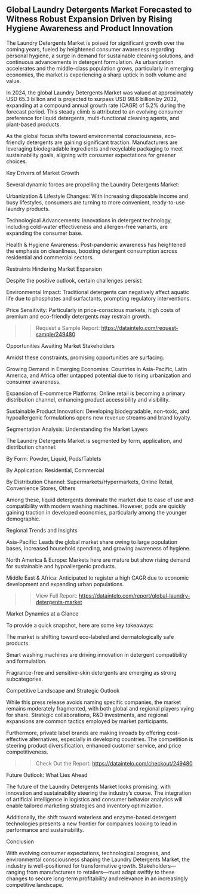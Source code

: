 ## Global Laundry Detergents Market Forecasted to Witness Robust Expansion Driven by Rising Hygiene Awareness and Product Innovation

The Laundry Detergents Market is poised for significant growth over the coming years, fueled by heightened consumer awareness regarding personal hygiene, a surge in demand for sustainable cleaning solutions, and continuous advancements in detergent formulation. As urbanization accelerates and the middle-class population grows, particularly in emerging economies, the market is experiencing a sharp uptick in both volume and value.

In 2024, the global Laundry Detergents Market was valued at approximately USD 65.3 billion and is projected to surpass USD 98.6 billion by 2032, expanding at a compound annual growth rate (CAGR) of 5.2% during the forecast period. This steady climb is attributed to an evolving consumer preference for liquid detergents, multi-functional cleaning agents, and plant-based products.

As the global focus shifts toward environmental consciousness, eco-friendly detergents are gaining significant traction. Manufacturers are leveraging biodegradable ingredients and recyclable packaging to meet sustainability goals, aligning with consumer expectations for greener choices.

Key Drivers of Market Growth

Several dynamic forces are propelling the Laundry Detergents Market:

Urbanization & Lifestyle Changes: With increasing disposable income and busy lifestyles, consumers are turning to more convenient, ready-to-use laundry products.

Technological Advancements: Innovations in detergent technology, including cold-water effectiveness and allergen-free variants, are expanding the consumer base.

Health & Hygiene Awareness: Post-pandemic awareness has heightened the emphasis on cleanliness, boosting detergent consumption across residential and commercial sectors.

Restraints Hindering Market Expansion

Despite the positive outlook, certain challenges persist:

Environmental Impact: Traditional detergents can negatively affect aquatic life due to phosphates and surfactants, prompting regulatory interventions.

Price Sensitivity: Particularly in price-conscious markets, high costs of premium and eco-friendly detergents may restrain growth.

>> Request a Sample Report: https://dataintelo.com/request-sample/249480

Opportunities Awaiting Market Stakeholders

Amidst these constraints, promising opportunities are surfacing:

Growing Demand in Emerging Economies: Countries in Asia-Pacific, Latin America, and Africa offer untapped potential due to rising urbanization and consumer awareness.

Expansion of E-commerce Platforms: Online retail is becoming a primary distribution channel, enhancing product accessibility and visibility.

Sustainable Product Innovation: Developing biodegradable, non-toxic, and hypoallergenic formulations opens new revenue streams and brand loyalty.

Segmentation Analysis: Understanding the Market Layers

The Laundry Detergents Market is segmented by form, application, and distribution channel:

By Form: Powder, Liquid, Pods/Tablets

By Application: Residential, Commercial

By Distribution Channel: Supermarkets/Hypermarkets, Online Retail, Convenience Stores, Others

Among these, liquid detergents dominate the market due to ease of use and compatibility with modern washing machines. However, pods are quickly gaining traction in developed economies, particularly among the younger demographic.

Regional Trends and Insights

Asia-Pacific: Leads the global market share owing to large population bases, increased household spending, and growing awareness of hygiene.

North America & Europe: Markets here are mature but show rising demand for sustainable and hypoallergenic products.

Middle East & Africa: Anticipated to register a high CAGR due to economic development and expanding urban populations.

>> View Full Report: https://dataintelo.com/report/global-laundry-detergents-market

Market Dynamics at a Glance

To provide a quick snapshot, here are some key takeaways:

The market is shifting toward eco-labeled and dermatologically safe products.

Smart washing machines are driving innovation in detergent compatibility and formulation.

Fragrance-free and sensitive-skin detergents are emerging as strong subcategories.

Competitive Landscape and Strategic Outlook

While this press release avoids naming specific companies, the market remains moderately fragmented, with both global and regional players vying for share. Strategic collaborations, R&D investments, and regional expansions are common tactics employed by market participants.

Furthermore, private label brands are making inroads by offering cost-effective alternatives, especially in developing countries. The competition is steering product diversification, enhanced customer service, and price competitiveness.

>> Check Out the Report: https://dataintelo.com/checkout/249480

Future Outlook: What Lies Ahead

The future of the Laundry Detergents Market looks promising, with innovation and sustainability steering the industry’s course. The integration of artificial intelligence in logistics and consumer behavior analytics will enable tailored marketing strategies and inventory optimization.

Additionally, the shift toward waterless and enzyme-based detergent technologies presents a new frontier for companies looking to lead in performance and sustainability.

Conclusion

With evolving consumer expectations, technological progress, and environmental consciousness shaping the Laundry Detergents Market, the industry is well-positioned for transformative growth. Stakeholders—ranging from manufacturers to retailers—must adapt swiftly to these changes to secure long-term profitability and relevance in an increasingly competitive landscape.
